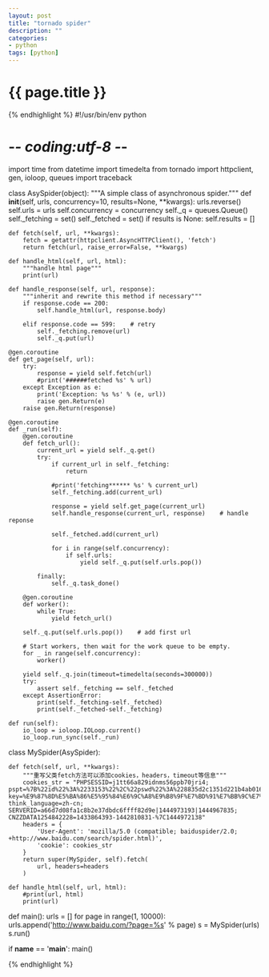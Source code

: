 ```yaml
---
layout: post
title: "tornado spider"
description: ""
categories: 
- python
tags: [python]
---
```

{{ page.title }}
================

{% endhighlight %}
#!/usr/bin/env python
# -*- coding:utf-8 -*-

import time
from datetime import timedelta
from tornado import httpclient, gen, ioloop, queues
import traceback


class AsySpider(object):
    """A simple class of asynchronous spider."""
    def __init__(self, urls, concurrency=10, results=None, **kwargs):
        urls.reverse()
        self.urls = urls
        self.concurrency = concurrency
        self._q = queues.Queue()
        self._fetching = set()
        self._fetched = set()
        if results is None:
            self.results = []

    def fetch(self, url, **kwargs):
        fetch = getattr(httpclient.AsyncHTTPClient(), 'fetch')
        return fetch(url, raise_error=False, **kwargs)

    def handle_html(self, url, html):
        """handle html page"""
        print(url)

    def handle_response(self, url, response):
        """inherit and rewrite this method if necessary"""
        if response.code == 200:
            self.handle_html(url, response.body)

        elif response.code == 599:    # retry
            self._fetching.remove(url)
            self._q.put(url)

    @gen.coroutine
    def get_page(self, url):
        try:
            response = yield self.fetch(url)
            #print('######fetched %s' % url)
        except Exception as e:
            print('Exception: %s %s' % (e, url))
            raise gen.Return(e)
        raise gen.Return(response)

    @gen.coroutine
    def _run(self):
        @gen.coroutine
        def fetch_url():
            current_url = yield self._q.get()
            try:
                if current_url in self._fetching:
                    return

                #print('fetching****** %s' % current_url)
                self._fetching.add(current_url)

                response = yield self.get_page(current_url)
                self.handle_response(current_url, response)    # handle reponse

                self._fetched.add(current_url)

                for i in range(self.concurrency):
                    if self.urls:
                        yield self._q.put(self.urls.pop())

            finally:
                self._q.task_done()

        @gen.coroutine
        def worker():
            while True:
                yield fetch_url()

        self._q.put(self.urls.pop())    # add first url

        # Start workers, then wait for the work queue to be empty.
        for _ in range(self.concurrency):
            worker()

        yield self._q.join(timeout=timedelta(seconds=300000))
        try:
            assert self._fetching == self._fetched
        except AssertionError:
            print(self._fetching-self._fetched)
            print(self._fetched-self._fetching)

    def run(self):
        io_loop = ioloop.IOLoop.current()
        io_loop.run_sync(self._run)


class MySpider(AsySpider):

    def fetch(self, url, **kwargs):
        """重写父类fetch方法可以添加cookies，headers，timeout等信息"""
        cookies_str = "PHPSESSID=j1tt66a829idnms56ppb70jri4; pspt=%7B%22id%22%3A%2233153%22%2C%22pswd%22%3A%228835d2c1351d221b4ab016fbf9e8253f%22%2C%22_code%22%3A%22f779dcd011f4e2581c716d1e1b945861%22%7D; key=%E9%87%8D%E5%BA%86%E5%95%84%E6%9C%A8%E9%B8%9F%E7%BD%91%E7%BB%9C%E7%A7%91%E6%8A%80%E6%9C%89%E9%99%90%E5%85%AC%E5%8F%B8; think_language=zh-cn; SERVERID=a66d7d08fa1c8b2e37dbdc6ffff82d9e|1444973193|1444967835; CNZZDATA1254842228=1433864393-1442810831-%7C1444972138"
        headers = {
            'User-Agent': 'mozilla/5.0 (compatible; baiduspider/2.0; +http://www.baidu.com/search/spider.html)',
            'cookie': cookies_str
        }
        return super(MySpider, self).fetch(
            url, headers=headers
        )

    def handle_html(self, url, html):
        #print(url, html)
        print(url)


def main():
    urls = []
    for page in range(1, 10000):
        urls.append('http://www.baidu.com/?page=%s' % page)
    s = MySpider(urls)
    s.run()


if __name__ == '__main__':
    main()

{% endhighlight %}
